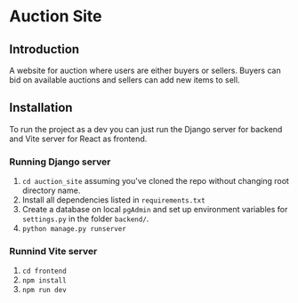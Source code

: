 # Auction Site

## Introduction

A website for auction where users are either buyers or sellers. Buyers can bid on available auctions and sellers can add new items to sell.

## Installation

To run the project as a dev you can just run the Django server for backend and Vite server for React as frontend.

### Running Django server

1.  `cd auction_site` assuming you've cloned the repo without changing root directory name.
2.  Install all dependencies listed in `requirements.txt`
3.  Create a database on local `pgAdmin` and set up environment variables for `settings.py` in the folder `backend/`.
4.  `python manage.py runserver`

### Runnind Vite server

1.  `cd frontend`
2.  `npm install`
3.  `npm run dev`

